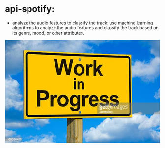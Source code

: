 # api-spotify:

 - analyze the audio features to classify the track: use machine learning algorithms to analyze the audio features and classify the track based on its genre, mood, or other attributes.

![My Image](imgs/wip.jpg)
